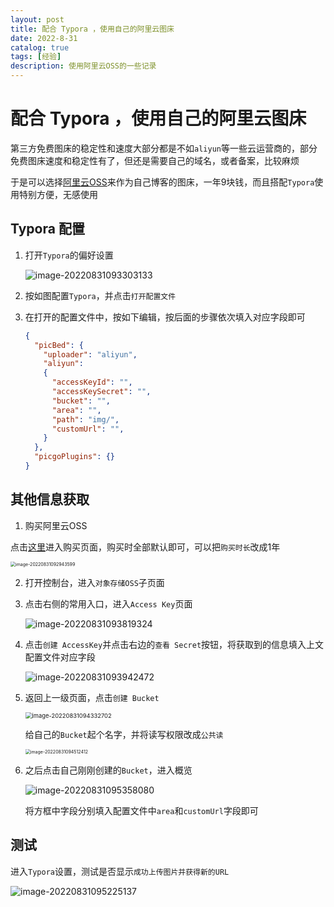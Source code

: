 ```yaml
---
layout: post
title: 配合 Typora ，使用自己的阿里云图床
date: 2022-8-31
catalog: true
tags: [经验]
description: 使用阿里云OSS的一些记录
---
```


# 配合 Typora ，使用自己的阿里云图床

第三方免费图床的稳定性和速度大部分都是不如`aliyun`等一些云运营商的，部分免费图床速度和稳定性有了，但还是需要自己的域名，或者备案，比较麻烦

于是可以选择[阿里云OSS](https://www.aliyun.com/product/oss/)来作为自己博客的图床，一年9块钱，而且搭配`Typora`使用特别方便，无感使用

## Typora 配置

1. 打开`Typora`的偏好设置

   ![image-20220831093303133](https://lie209blog.oss-cn-hangzhou.aliyuncs.com/img/image-20220831093303133.png)

2. 按如图配置`Typora`，并点击`打开配置文件`

3. 在打开的配置文件中，按如下编辑，按后面的步骤依次填入对应字段即可

   ```json
   {
     "picBed": {
       "uploader": "aliyun",
       "aliyun":
       {
         "accessKeyId": "",
         "accessKeySecret": "",
         "bucket": "", 
         "area": "", 
         "path": "img/", 
         "customUrl": "", 
       }
     },
     "picgoPlugins": {}
   }
   ```

## 其他信息获取

1. 购买阿里云OSS

点击[这里](https://www.aliyun.com/product/oss/)进入购买页面，购买时全部默认即可，可以把`购买时长`改成1年

<img src="https://lie209blog.oss-cn-hangzhou.aliyuncs.com/img/image-20220831092943599.png" alt="image-20220831092943599" style="zoom: 50%;" />

2. 打开控制台，进入`对象存储OSS`子页面

3. 点击右侧的常用入口，进入`Access Key`页面

   ![image-20220831093819324](https://lie209blog.oss-cn-hangzhou.aliyuncs.com/img/image-20220831093819324.png)

4. 点击`创建 AccessKey`并点击右边的`查看 Secret`按钮，将获取到的信息填入上文配置文件对应字段

   ![image-20220831093942472](https://lie209blog.oss-cn-hangzhou.aliyuncs.com/img/image-20220831093942472.png)

5. 返回上一级页面，点击`创建 Bucket`

   <img src="https://lie209blog.oss-cn-hangzhou.aliyuncs.com/img/image-20220831094332702.png" alt="image-20220831094332702" style="zoom:67%;" />

   给自己的`Bucket`起个名字，并将读写权限改成`公共读`

   <img src="https://lie209blog.oss-cn-hangzhou.aliyuncs.com/img/image-20220831094512412.png" alt="image-20220831094512412" style="zoom: 50%;" />

6. 之后点击自己刚刚创建的`Bucket`，进入概览

   ![image-20220831095358080](https://lie209blog.oss-cn-hangzhou.aliyuncs.com/img/image-20220831095358080.png)

   将方框中字段分别填入配置文件中`area`和`customUrl`字段即可

## 测试

进入`Typora`设置，测试是否显示`成功上传图片并获得新的URL`

![image-20220831095225137](https://lie209blog.oss-cn-hangzhou.aliyuncs.com/img/image-20220831095225137.png)